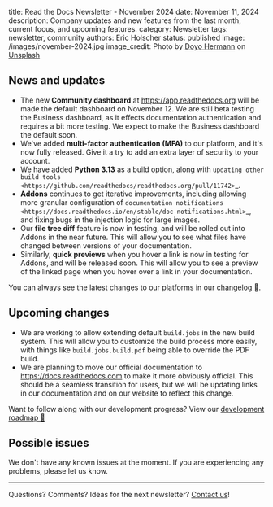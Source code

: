 title: Read the Docs Newsletter - November 2024
date: November 11, 2024
description: Company updates and new features from the last month, current focus, and upcoming features.
category: Newsletter
tags: newsletter, community
authors: Eric Holscher
status: published
image: /images/november-2024.jpg
image_credit: Photo by <a href="https://unsplash.com/@hermanndoyo?utm_content=creditCopyText&utm_medium=referral&utm_source=unsplash">Doyo Hermann</a> on <a href="https://unsplash.com/photos/a-scenic-view-of-a-town-surrounded-by-mountains-y1VQvwSqYOE?utm_content=creditCopyText&utm_medium=referral&utm_source=unsplash">Unsplash</a>


## News and updates

* The new **Community dashboard** at https://app.readthedocs.org will be made the default dashboard on November 12. We are still beta testing the Business dashboard, as it effects documentation authentication and requires a bit more testing. We expect to make the Business dashboard the default soon.
* We've added **multi-factor authentication (MFA)** to our platform, and it's now fully released. Give it a try to add an extra layer of security to your account.
* We have added **Python 3.13** as a build option, along with `updating other build tools <https://github.com/readthedocs/readthedocs.org/pull/11742>`_. 
* **Addons** continues to get iterative improvements, including allowing more granular configuration of `documentation notifications <https://docs.readthedocs.io/en/stable/doc-notifications.html>`_, and fixing bugs in the injection logic for large images.
* Our **file tree diff** feature is now in testing, and will be rolled out into Addons in the near future. This will allow you to see what files have changed between versions of your documentation.
* Similarly, **quick previews** when you hover a link is now in testing for Addons, and will be released soon. This will allow you to see a preview of the linked page when you hover over a link in your documentation.

You can always see the latest changes to our platforms in our [changelog 📃](https://docs.readthedocs.io/page/changelog.html).

## Upcoming changes

* We are working to allow extending default ``build.jobs`` in the new build system. This will allow you to customize the build process more easily, with things like ``build.jobs.build.pdf`` being able to override the PDF build.
* We are planning to move our official documentation to https://docs.readthedocs.com to make it more obviously official. This should be a seamless transition for users, but we will be updating links in our documentation and on our website to reflect this change.

Want to follow along with our development progress? View our [development roadmap 📍️](https://github.com/orgs/readthedocs/projects/156/views/1)

## Possible issues

We don't have any known issues at the moment. If you are experiencing any problems, please let us know.

-----

Questions? Comments? Ideas for the next newsletter? [Contact us](mailto:hello@readthedocs.org)!
